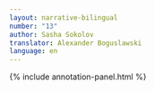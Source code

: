 ```yaml
---
layout: narrative-bilingual
number: "13"
author: Sasha Sokolov
translator: Alexander Boguslawski
language: en
---
```


{% include annotation-panel.html %}